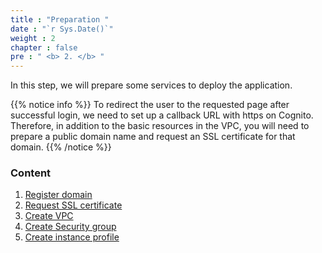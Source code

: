 ```yaml
---
title : "Preparation "
date : "`r Sys.Date()`"
weight : 2
chapter : false
pre : " <b> 2. </b> "
---
```


In this step, we will prepare some services to deploy the application.

{{% notice info %}}
To redirect the user to the requested page after successful login, we need to set up a callback URL with https on Cognito. Therefore, in addition to the basic resources in the VPC, you will need to prepare a public domain name and request an SSL certificate for that domain.
{{% /notice %}}

### Content
  1. [Register domain](2.1-domain/)
  2. [Request SSL certificate](2.2-ssl/)
  3. [Create VPC](2.3-vpc/)
  4. [Create Security group](2.4-sg/)
  5. [Create instance profile](2.5-ec2profile/)
